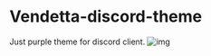 # Vendetta-discord-theme
Just purple theme for discord client.
![img](https://github.com/kotru21/Vendetta-discord-theme/assets/88907641/4fbe7ccc-397a-4802-8878-e03640f40191)

